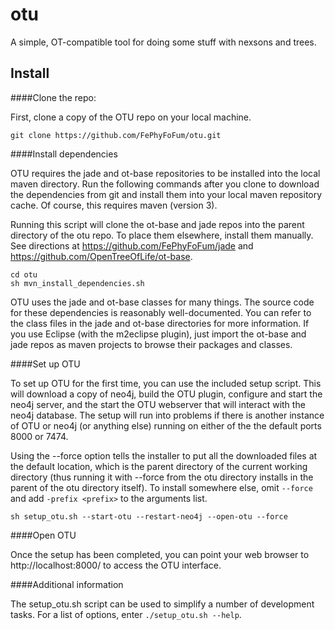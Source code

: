 otu
===

A simple, OT-compatible tool for doing some stuff with nexsons and trees.

Install
-----

####Clone the repo:

First, clone a copy of the OTU repo on your local machine.

```
git clone https://github.com/FePhyFoFum/otu.git
```

####Install dependencies

OTU requires the jade and ot-base repositories to be installed into the local maven directory. Run the following commands after you clone to download the dependencies from git and install them into your local maven repository cache. Of course, this requires maven (version 3).

Running this script will clone the ot-base and jade repos into the parent directory of the otu repo. To place them elsewhere, install them manually. See directions at https://github.com/FePhyFoFum/jade and https://github.com/OpenTreeOfLife/ot-base.

```
cd otu
sh mvn_install_dependencies.sh
```

OTU uses the jade and ot-base classes for many things. The source code for these dependencies is reasonably well-documented. You can refer to the class files in the jade and ot-base directories for more information. If you use Eclipse (with the m2eclipse plugin), just import the ot-base and jade repos as maven projects to browse their packages and classes.

####Set up OTU

To set up OTU for the first time, you can use the included setup script. This will download a copy of neo4j, build the OTU plugin, configure and start the neo4j server, and the start the OTU webserver that will interact with the neo4j database. The setup will run into problems if there is another instance of OTU or neo4j (or anything else) running on either of the the default ports 8000 or 7474.

Using the --force option tells the installer to put all the downloaded files at the default location, which is the parent directory of the current working directory (thus running it with --force from the otu directory installs in the parent of the otu directory itself). To install somewhere else, omit ```--force``` and add ```-prefix <prefix>``` to the arguments list.

```
sh setup_otu.sh --start-otu --restart-neo4j --open-otu --force
```

####Open OTU

Once the setup has been completed, you can point your web browser to http://localhost:8000/ to access the OTU interface.

####Additional information

The setup_otu.sh script can be used to simplify a number of development tasks. For a list of options, enter ```./setup_otu.sh --help```.
